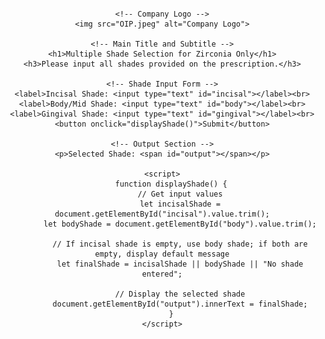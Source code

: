 
<html>
<head>
    <title>Multiple Shade Selection for Zirconia Only</title>
    <style>
        body {
            font-family: Arial, sans-serif;
            text-align: center;
            margin: 20px;
        }
        img {
            width: 500px; /* Increased logo size */
            margin-bottom: 10px;
        }
        h1 {
            font-size: 24px;
        }
        h3 {
            font-size: 16px;
            color: gray;
        }
        input {
            margin: 5px;
            padding: 5px;
        }
        button {
            padding: 8px 12px;
            background-color: #007bff;
            color: white;
            border: none;
            cursor: pointer;
        }
        button:hover {
            background-color: #0056b3;
        }
        p {
            font-weight: bold;
            margin-top: 15px;
        }
    </style>
</head>
<body>

    <!-- Company Logo -->
    <img src="OIP.jpeg" alt="Company Logo">

    <!-- Main Title and Subtitle -->
    <h1>Multiple Shade Selection for Zirconia Only</h1>
    <h3>Please input all shades provided on the prescription.</h3>

    <!-- Shade Input Form -->
    <label>Incisal Shade: <input type="text" id="incisal"></label><br>
    <label>Body/Mid Shade: <input type="text" id="body"></label><br>
    <label>Gingival Shade: <input type="text" id="gingival"></label><br>
    <button onclick="displayShade()">Submit</button>

    <!-- Output Section -->
    <p>Selected Shade: <span id="output"></span></p>

    <script>
        function displayShade() {
            // Get input values
            let incisalShade = document.getElementById("incisal").value.trim();
            let bodyShade = document.getElementById("body").value.trim();

            // If incisal shade is empty, use body shade; if both are empty, display default message
            let finalShade = incisalShade || bodyShade || "No shade entered";

            // Display the selected shade
            document.getElementById("output").innerText = finalShade;
        }
    </script>

</body>
</html>
